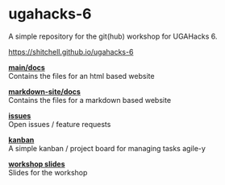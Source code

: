 # ugahacks-6

A simple repository for the git(hub) workshop for UGAHacks 6.

https://shitchell.github.io/ugahacks-6

[**main/docs**](https://github.com/shitchell/ugahacks-6/tree/main/docs)  
Contains the files for an html based website

[**markdown-site/docs**](https://github.com/shitchell/ugahacks-6/tree/markdown-site/docs)  
Contains the files for a markdown based website

[**issues**](https://github.com/shitchell/ugahacks-6/issues)  
Open issues / feature requests

[**kanban**](https://github.com/shitchell/ugahacks-6/projects/1)  
A simple kanban / project board for managing tasks agile-y

[**workshop slides**](https://docs.google.com/presentation/d/19nE1CMlCBfoWeYAVAOo6zrHhuX8IgSZKdAj_PpZCYNU/edit?usp=sharing)  
Slides for the workshop
